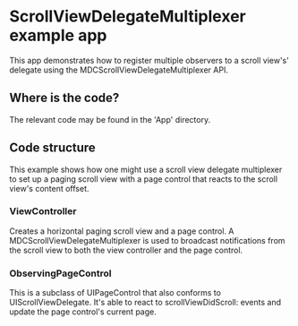# ScrollViewDelegateMultiplexer example app

This app demonstrates how to register multiple observers to a scroll view's' delegate using the
MDCScrollViewDelegateMultiplexer API.

## Where is the code?

The relevant code may be found in the 'App' directory.

## Code structure

This example shows how one might use a scroll view delegate multiplexer to set up a paging scroll
view with a page control that reacts to the scroll view's content offset.

### ViewController

Creates a horizontal paging scroll view and a page control. A MDCScrollViewDelegateMultiplexer is
used to broadcast notifications from the scroll view to both the view controller and the page
control.

### ObservingPageControl

This is a subclass of UIPageControl that also conforms to UIScrollViewDelegate. It's able to react
to scrollViewDidScroll: events and update the page control's current page.
